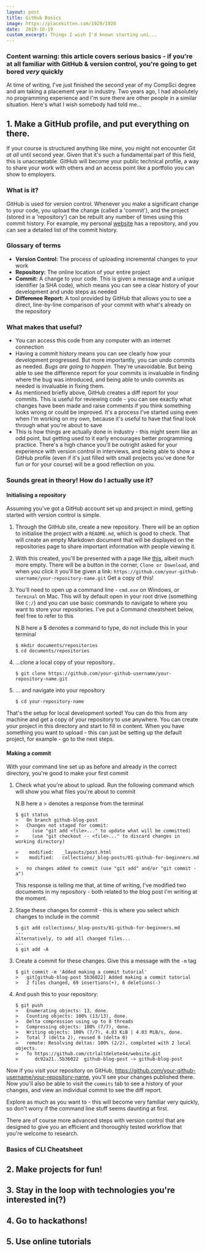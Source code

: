 ```yaml
---
layout: post
title: GitHub Basics
image: https://placekitten.com/1920/1920
date:  2019-10-19
custom_excerpt: Things I wish I'd known starting uni...
---
```

### Content warning: this article covers serious basics - if you're at all familiar with GitHub & version control, you're going to get bored *very* quickly

At time of writing, I've just finished the second year of my CompSci degree and am taking a placement year in industry. Two years ago, I had absolutely no programming experience and I'm sure there are other people in a similar situation. Here's what I wish somebody had told me...

## 1. Make a GitHub profile, and put everything on there.
If your course is structured anything like mine, you might not encounter Git *at all* until second year. Given that it's such a fundamental part of this field, this is unacceptable. GitHub will become your public technical profile, a way to share your work with others and an access point like a portfolio you can show to employers.

### What is it?
GitHub is used for version control. Whenever you make a significant change to your code, you upload the change (called a 'commit'), and the project (stored in a 'repository') can be rebuilt any number of times using this commit history. For example, my personal [website](https://github.com/ctrlaltdelete44/website) has a repository, and you can see a detailed list of the commit history.

### Glossary of terms
 * **Version Control:** The process of uploading incremental changes to your work
 * **Repository:** The online location of your entire project
 * **Commit:** A change to your code. This is given a message and a unique identifier (a SHA code), which means you can see a clear history of your development and undo steps as needed
 * **Diff~~erence~~ Report:** A tool provided by GitHub that allows you to see a direct, line-by-line comparison of your commit with what's already on the repository

### What makes that useful?
 * You can access this code from any computer with an internet connection
 * Having a commit history means you can see clearly how your development progressed. But more importantly, you can undo commits as needed. *Bugs are going to happen.* They're unavoidable. But being able to see the difference report for your commits is invaluable in finding where the bug was introduced, and being able to undo commits as needed is invaluable in fixing them.
 * As mentioned briefly above, GitHub creates a diff report for your commits. This is useful for reviewing code - you can see exactly what changes have been made and raise comments if you think something looks wrong or could be improved. It's a process I've started using even when I'm working on my own, because it's useful to have that final look through what you're about to save
 * This is how things are actually done in industry - this might seem like an odd point, but getting used to it early encourages better programming practice. There's a high chance you'll be outright asked for your experience with version control in interviews, and being able to show a GitHub profile (even if it's just filled with small projects you've done for fun or for your course) will be a good reflection on you.

### Sounds great in theory! How do I actually use it?
#### Initialising a repository
Assuming you've got a GitHub account set up and project in mind, getting started with version control is simple.

1. Through the GitHub site, create a new repository. There will be an option to initialise the project with a `README.md`, which is good to check. That will create an empty Markdown document that will be displayed on the repositories page to share important information with people viewing it.

2. With this created, you'll be presented with a page like [this](), albeit much more empty. There will be a button in the corner, `Clone or Download`, and when you click it you'll be given a link:
`https://github.com/your-github-username/your-repository-name.git`
Get a copy of this!

3. You'll need to open up a command line - `cmd.exe` on Windows, or `Terminal` on Mac. This will by default open in your root drive (something like `C:/`) and you can use basic commands to navigate to where you want to store your repositories. I've put a Command cheatsheet below, feel free to refer to this

   N.B here a $ denotes a command to type, do not include this in your terminal
   ```
   $ mkdir documents/repositories
   $ cd documents/repositories
   ```

4. ...clone a local copy of your repository..
   ```
   $ git clone https://github.com/your-github-username/your-repository-name.git
   ```

5. ... and navigate into your repository
   ```
   $ cd your-repository-name
   ```

That's the setup for local development sorted! You can do this from any machine and get a copy of your repository to use anywhere. You can create your project in this directory and start to fill in content. When you have something you want to upload - this can just be setting up the default project, for example - go to the next steps.

#### Making a commit
With your command line set up as before and already in the correct directory, you're good to make your first commit

1. Check what you're about to upload. Run the following command which will show you what files you're about to commit

   N.B here a > denotes a response from the terminal
   ```
   $ git status
   >   On branch github-blog-post
   >   Changes not staged for commit:
   >     (use "git add <file>..." to update what will be committed)
   >     (use "git checkout -- <file>..." to discard changes in working directory)

   >   	modified:   _layouts/post.html
   >   	modified:   collections/_blog-posts/01-github-for-beginners.md

   >   no changes added to commit (use "git add" and/or "git commit -a")
   ```
   This response is telling me that, at time of writing, I've modified two documents in my repository - both related to the blog post I'm writing at the moment.

2. Stage these changes for commit - this is where you select which changes to include in the commit
   ```
   $ git add collections/_blog-posts/01-github-for-beginners.md
   ---
   Alternatively, to add all changed files...
   ---
   $ git add -A
   ```

3. Create a commit for these changes. Give this a message with the `-m` tag
   ```
   $ git commit -m 'Added making a commit tutorial'
   >   git[github-blog-post 5b36022] Added making a commit tutorial
   >   2 files changed, 69 insertions(+), 6 deletions(-)
   ```

4. And push this to your repository:
   ```
   $ git push
   >   Enumerating objects: 13, done.
   >   Counting objects: 100% (13/13), done.
   >   Delta compression using up to 8 threads
   >   Compressing objects: 100% (7/7), done.
   >   Writing objects: 100% (7/7), 4.03 KiB | 4.03 MiB/s, done.
   >   Total 7 (delta 2), reused 0 (delta 0)
   >   remote: Resolving deltas: 100% (2/2), completed with 2 local objects.
   >   To https://github.com/ctrlaltdelete44/website.git
   >      dc92a21..5b36022  github-blog-post -> github-blog-post
   ```

Now if you visit your repository on GitHub, https://github.com/your-github-username/your-repository-name, you'll see your changes published there. Now you'll also be able to visit the `commits` tab to see a history of your changes, and view an individual commit to see the diff report.

Explore as much as you want to - this will become very familiar very quickly, so don't worry if the command line stuff seems daunting at first.

There are of course more advanced steps with version control that are designed to give you an efficient and thoroughly tested workflow that you're welcome to research.

### Basics of CLI Cheatsheet

## 2. Make projects for fun!

## 3. Stay in the loop with technologies you're interested in(?)
## 4. Go to hackathons!
## 5. Use online tutorials

